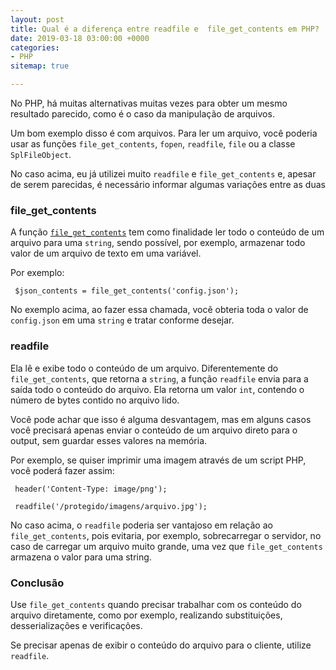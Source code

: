 ```yaml
---
layout: post
title: Qual é a diferença entre readfile e  file_get_contents em PHP?
date: 2019-03-18 03:00:00 +0000
categories:
- PHP
sitemap: true

---
```

No PHP, há muitas alternativas muitas vezes para obter um mesmo resultado parecido, como é o caso da manipulação de arquivos.

Um bom exemplo disso é com arquivos. Para ler um arquivo, você poderia usar as funções `file_get_contents`, `fopen`, `readfile`, `file` ou a classe `SplFileObject`.
 
 No caso acima, eu já utilizei muito `readfile` e `file_get_contents` e, apesar de serem parecidas, é necessário informar algumas variações entre as duas
 
 
 ### file_get_contents
 
 A função [`file_get_contents`](http://php.net/manual/pt_BR/function.file-get-contents.php) tem como finalidade ler todo o conteúdo de um arquivo para uma `string`, sendo possível, por exemplo, armazenar todo valor de um arquivo de texto em uma variável.
 
 Por exemplo:
 
     $json_contents = file_get_contents('config.json');
     
No exemplo acima, ao fazer essa chamada, você obteria toda o valor de `config.json` em uma `string` e tratar conforme desejar.  


### readfile

Ela lê e exibe todo o conteúdo de um arquivo. Diferentemente do `file_get_contents`, que retorna a `string`, a função `readfile` envia para a saída todo o conteúdo do arquivo. Ela retorna um valor `int`, contendo o número de bytes contido no arquivo lido.

Você pode achar que isso é alguma desvantagem, mas em alguns casos você precisará apenas enviar o conteúdo de um arquivo direto para o output, sem guardar esses valores na memória.

Por exemplo, se quiser imprimir uma imagem através de um script PHP, você poderá fazer assim:

     header('Content-Type: image/png');
     
     readfile('/protegido/imagens/arquivo.jpg');
    

No caso acima, o `readfile` poderia ser vantajoso em relação ao `file_get_contents`, pois evitaria, por exemplo, sobrecarregar o servidor, no caso de carregar um arquivo muito grande, uma vez que `file_get_contents` armazena o valor para uma string.


### Conclusão

Use `file_get_contents` quando precisar trabalhar com os conteúdo do arquivo diretamente, como por exemplo, realizando substituições, desserializações e verificações. 

Se precisar apenas de exibir o conteúdo do arquivo para o cliente, utilize `readfile`.
